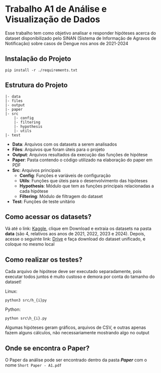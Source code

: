 # Trabalho A1 de Análise e Visualização de Dados

Esse trabalho tem como objetivo analisar e responder hipóteses acerca do dataset disponibilizado pelo SINAN (Sistema de Informação de Agravos de Notificação) sobre casos de Dengue nos anos de 2021-2024

## Instalação do Projeto

`pip install -r ./requirements.txt`

## Estrutura do Projeto

```
|- data
|- files
|- output
|- paper
|- src
    |- config
    |- filtering
    |- hypothesis
    |- utils
|- test
```

- **Data**: Arquivos com os datasets a serem analisados
- **Files**: Arquivos que foram úteis para o projeto
- **Output**: Arquivos resultados da execução das funções de hipótese
- **Paper**: Pasta contendo o código utilizado na elaboração do paper em PDF
- **Src**: Arquivos principais
  - **Config**: Funções e variáveis de configuração
  - **Utils**: Funções que úteis para o desenvolvimento das hipóteses
  - **Hypothesis**: Módulo que tem as funções principais relacionadas a cada hipótese
  - **Filtering**: Módulo de filtragem do dataset
- **Test**: Funções de teste unitário

## Como acessar os datasets?

Vá até o link: [Kaggle](https://www.kaggle.com/datasets/henriquerezermosqur/dados-sus-sinan-dengue-2021-2024), clique em Download e extraia os datasets na pasta **data** (são 4, relativos aos anos de 2021, 2022, 2023 e 2024). Depois, acesse o seguinte link: [Drive](https://drive.google.com/drive/folders/11MEDd8xSyRuERJ5zT6JofruelcOklTZk) e faça download do dataset unificado, e coloque no mesmo local

## Como realizar os testes?

Cada arquivo de hipótese deve ser executado separadamente, pois executar todos juntos é muito custoso e demora por conta do tamanho do dataset!

Linux:

```
python3 src/h_{i}py
```

Python:

```
python src\h_{i}.py
```

Algumas hipóteses geram gráficos, arquivos de CSV, e outras apenas fazem alguns cálculos, não necessariamente mostrando algo no output

## Onde se encontra o Paper?

O Paper da análise pode ser encontrado dentro da pasta _**Paper**_ com o nome `Short Paper - A1.pdf`
